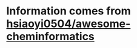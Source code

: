 # Information comes from [hsiaoyi0504/awesome-cheminformatics](https://github.com/hsiaoyi0504/awesome-cheminformatics)

